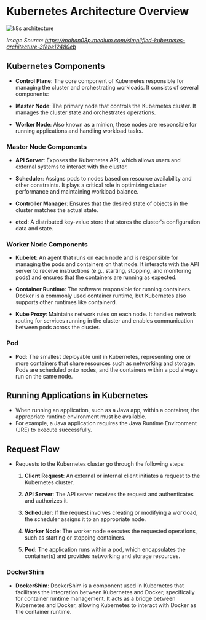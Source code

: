 # Kubernetes Architecture Overview

![k8s architecture](https://github.com/garg-shubhika/guide-explanations/assets/115157279/d22efccd-367b-4115-9bed-d708db3bf579)

*Image Source: https://mohan08p.medium.com/simplified-kubernetes-architecture-3febe12480eb*

## Kubernetes Components

  - **Control Plane**: The core component of Kubernetes responsible for managing the cluster and orchestrating workloads. It consists of several components:

  - **Master Node**: The primary node that controls the Kubernetes cluster. It manages the cluster state and orchestrates operations.
  
  - **Worker Node**: Also known as a minion, these nodes are responsible for running applications and handling workload tasks.
 
### Master Node Components
  
  - **API Server**: Exposes the Kubernetes API, which allows users and external systems to interact with the cluster.
  
  - **Scheduler**: Assigns pods to nodes based on resource availability and other constraints. It plays a critical role in optimizing cluster performance and maintaining workload balance.
  
  - **Controller Manager**: Ensures that the desired state of objects in the cluster matches the actual state.
  
  - **etcd**: A distributed key-value store that stores the cluster's configuration data and state.

### Worker Node Components

- **Kubelet**: An agent that runs on each node and is responsible for managing the pods and containers on that node. It interacts with the API server to receive instructions (e.g., starting, stopping, and monitoring pods) and ensures that the containers are running as expected.

- **Container Runtime**: The software responsible for running containers. Docker is a commonly used container runtime, but Kubernetes also supports other runtimes like containerd.

- **Kube Proxy**: Maintains network rules on each node. It handles network routing for services running in the cluster and enables communication between pods across the cluster.

### Pod

- **Pod**: The smallest deployable unit in Kubernetes, representing one or more containers that share resources such as networking and storage. Pods are scheduled onto nodes, and the containers within a pod always run on the same node.
  
## Running Applications in Kubernetes

- When running an application, such as a Java app, within a container, the appropriate runtime environment must be available.
- For example, a Java application requires the Java Runtime Environment (JRE) to execute successfully.

## Request Flow

- Requests to the Kubernetes cluster go through the following steps:

  1. **Client Request**: An external or internal client initiates a request to the Kubernetes cluster.
  
  2. **API Server**: The API server receives the request and authenticates and authorizes it.
  
  3. **Scheduler**: If the request involves creating or modifying a workload, the scheduler assigns it to an appropriate node.
  
  4. **Worker Node**: The worker node executes the requested operations, such as starting or stopping containers.
  
  5. **Pod**: The application runs within a pod, which encapsulates the container(s) and provides networking and storage resources.

### DockerShim

- **DockerShim**: DockerShim is a component used in Kubernetes that facilitates the integration between Kubernetes and Docker, specifically for container runtime management. It acts as a bridge between Kubernetes and Docker, allowing Kubernetes to interact with Docker as the container runtime.
